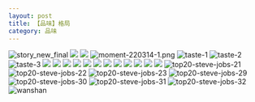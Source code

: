 ```yaml
---
layout: post
title: 【品味】格局
category: 品味
---
```

![story_new_final](http://rbwl8nwm4.hd-bkt.clouddn.com/img/story_new_final_0322.png)
![](http://ran7ztk3m.hd-bkt.clouddn.com/img/inspire-220510-1.png)
![](http://ran7ztk3m.hd-bkt.clouddn.com/img/moment-220505-1.png)
![moment-220314-1.png](http://rbwl8nwm4.hd-bkt.clouddn.com/img/moment-220314-1.png)
![taste-1](http://rbwl8nwm4.hd-bkt.clouddn.com/img/taste-1.png)
![taste-2](http://rbwl8nwm4.hd-bkt.clouddn.com/img/taste-2.png)
![taste-3](http://rbwl8nwm4.hd-bkt.clouddn.com/img/taste-3.png)
![](http://rbwl8nwm4.hd-bkt.clouddn.com/img/moment-220324-1.png)
![](http://rbwl8nwm4.hd-bkt.clouddn.com/img/moment-220324-2.png)
![](http://rbwl8nwm4.hd-bkt.clouddn.com/img/moment-220324-3.png)
![](http://rbwl8nwm4.hd-bkt.clouddn.com/img/moment-220324-4.png)
![](http://rbwl8nwm4.hd-bkt.clouddn.com/img/moment-220324-5.png)
![](http://rbwl8nwm4.hd-bkt.clouddn.com/img/moment-220324-6.png)
![](http://rbwl8nwm4.hd-bkt.clouddn.com/img/moment-220324-7.png)
![](http://rbwl8nwm4.hd-bkt.clouddn.com/img/taste-220323-1.png)
![](http://rbwl8nwm4.hd-bkt.clouddn.com/img/taste-220323-2.png)
![](http://rbwl8nwm4.hd-bkt.clouddn.com/img/taste-220323-3.png)
![](http://rbwl8nwm4.hd-bkt.clouddn.com/img/taste-220323-4.png)
![](http://rbwl8nwm4.hd-bkt.clouddn.com/img/taste-220323-5.png)
![top20-steve-jobs-21](http://rbwl8nwm4.hd-bkt.clouddn.com/img/jobs-21.png)
![top20-steve-jobs-22](http://rbwl8nwm4.hd-bkt.clouddn.com/img/jobs-22.png)
![top20-steve-jobs-23](http://rbwl8nwm4.hd-bkt.clouddn.com/img/jobs-23.png)
![top20-steve-jobs-29](http://rbwl8nwm4.hd-bkt.clouddn.com/img/jobs-29.png)
![top20-steve-jobs-30](http://rbwl8nwm4.hd-bkt.clouddn.com/img/jobs-30.png)
![top20-steve-jobs-31](http://rbwl8nwm4.hd-bkt.clouddn.com/img/jobs-31.png)
![top20-steve-jobs-32](http://rbwl8nwm4.hd-bkt.clouddn.com/img/jobs-32.png)
![wanshan](http://rbwl8nwm4.hd-bkt.clouddn.com/img/wanshan.png)



  




